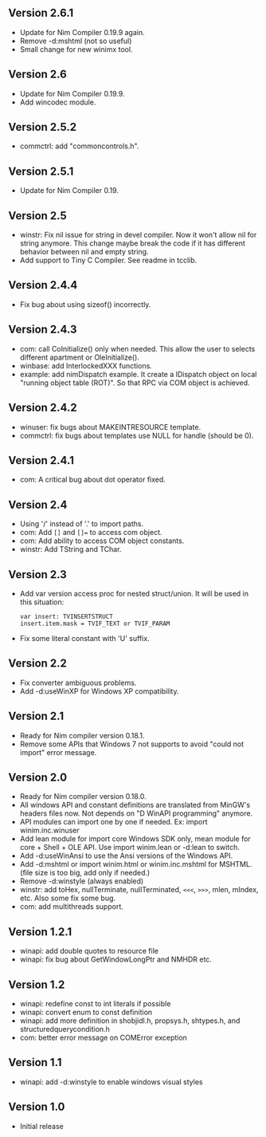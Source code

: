 Version 2.6.1
-------------
* Update for Nim Compiler 0.19.9 again.
* Remove -d:mshtml (not so useful)
* Small change for new winimx tool.

Version 2.6
-----------
* Update for Nim Compiler 0.19.9.
* Add wincodec module.

Version 2.5.2
-------------
* commctrl: add "commoncontrols.h".

Version 2.5.1
-------------
* Update for Nim Compiler 0.19.

Version 2.5
-----------
* winstr: Fix nil issue for string in devel compiler. Now it won't
  allow nil for string anymore. This change maybe break the code
  if it has different behavior between nil and empty string.
* Add support to Tiny C Compiler. See readme in tcclib.

Version 2.4.4
-------------
* Fix bug about using sizeof() incorrectly.

Version 2.4.3
-------------
* com: call CoInitialize() only when needed. This allow the user to
  selects different apartment or OleInitialize().
* winbase: add InterlockedXXX functions.
* example: add nimDispatch example. It create a IDispatch object on
  local "running object table (ROT)". So that RPC via COM object is
  achieved.

Version 2.4.2
-------------
* winuser: fix bugs about MAKEINTRESOURCE template.
* commctrl: fix bugs about templates use NULL for handle (should be 0).

Version 2.4.1
-------------
* com: A critical bug about dot operator fixed.

Version 2.4
-----------
* Using '/' instead of '.' to import paths.
* com: Add `[]` and `[]=` to access com object.
* com: Add ability to access COM object constants.
* winstr: Add TString and TChar.

Version 2.3
-----------
* Add var version access proc for nested struct/union.
  It will be used in this situation:
    ```nimrod
    var insert: TVINSERTSTRUCT
    insert.item.mask = TVIF_TEXT or TVIF_PARAM
    ```
* Fix some literal constant with 'U' suffix.

Version 2.2
-----------
* Fix converter ambiguous problems.
* Add -d:useWinXP for Windows XP compatibility.

Version 2.1
-----------
* Ready for Nim compiler version 0.18.1.
* Remove some APIs that Windows 7 not supports to avoid
  "could not import" error message.

Version 2.0
-----------
* Ready for Nim compiler version 0.18.0.
* All windows API and constant definitions are translated from MinGW's
  headers files now. Not depends on "D WinAPI programming" anymore.
* API modules can import one by one if needed.
  Ex: import winim.inc.winuser
* Add lean module for import core Windows SDK only, mean module
  for core + Shell + OLE API.
  Use import winim.lean or -d:lean to switch.
* Add -d:useWinAnsi to use the Ansi versions of the Windows API.
* Add -d:mshtml or import winim.html or winim.inc.mshtml for MSHTML.
  (file size is too big, add only if needed.)
* Remove -d:winstyle (always enabled)
* winstr: add toHex, nullTerminate, nullTerminated, `<<<`, `>>>`,
  mlen, mIndex, etc. Also some fix some bug.
* com: add multithreads support.

Version 1.2.1
--------------
* winapi: add double quotes to resource file
* winapi: fix bug about GetWindowLongPtr and NMHDR etc.

Version 1.2
-----------
* winapi: redefine const to int literals if possible
* winapi: convert enum to const definition
* winapi: add more definition in shobjidl.h, propsys.h, shtypes.h,
  and structuredquerycondition.h
* com: better error message on COMError exception

Version 1.1
-----------
* winapi: add -d:winstyle to enable windows visual styles

Version 1.0
-----------
* Initial release
